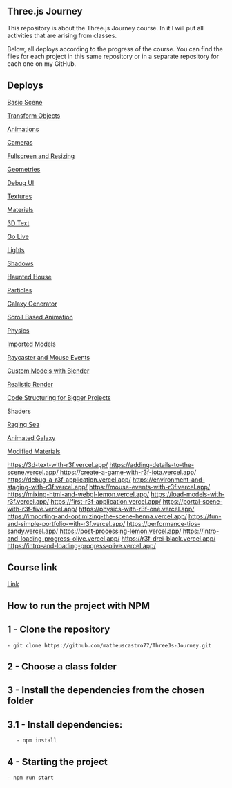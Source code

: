 ## Three.js Journey 

<p> This repository is about the Three.js Journey course.
In it I will put all activities that are arising from classes. </p>

<p>Below, all deploys according to the progress of the course.
You can find the files for each project in this same repository or in a separate repository for each one on my GitHub. <p>

## Deploys

[Basic Scene](https://basic-scene-ten.vercel.app/)

[Transform Objects](https://transform-objects.vercel.app/)

[Animations](https://animations-pearl.vercel.app/)

[Cameras](https://cameras-beta.vercel.app/)

[Fullscreen and Resizing](https://fullscreen-and-resizing.vercel.app/)

[Geometries](https://geometries.vercel.app/)

[Debug UI](https://raycaster-and-mouse-events-5puo.vercel.app/)

[Textures](https://textures-hsvamtu78-matheuscastro77.vercel.app/)

[Materials](https://materials-lake.vercel.app/)

[3D Text](https://3d-text-jzv6.vercel.app/)

[Go Live](https://go-live-tan.vercel.app/)

[Lights](https://lights-one.vercel.app/)

[Shadows](https://shadows-nine.vercel.app/)

[Haunted House](https://haunted-house-ochre.vercel.app/)

[Particles](https://particles-delta.vercel.app/)

[Galaxy Generator](https://galaxy-generator-kohl.vercel.app/)

[Scroll Based Animation](https://scroll-based-animation-self.vercel.app/)

[Physics](https://physics-gray.vercel.app/)

[Imported Models](https://imported-models-ten.vercel.app/)

[Raycaster and Mouse Events](https://raycaster-and-mouse-events.vercel.app/)

[Custom Models with Blender](https://custom-models-with-blender.vercel.app/)

[Realistic Render](https://realistic-render-drab.vercel.app/)

[Code Structuring for Bigger Projects](https://code-structuring-for-bigger-projects-one.vercel.app/)

[Shaders](https://particle-systems-three-qbmc.vercel.app/)

[Raging Sea](https://raging-sea-three.vercel.app/)

[Animated Galaxy](https://animated-galaxy-murex.vercel.app/)

[Modified Materials](https://modified-materials-nine.vercel.app/)



https://3d-text-with-r3f.vercel.app/
https://adding-details-to-the-scene.vercel.app/
https://create-a-game-with-r3f-iota.vercel.app/
https://debug-a-r3f-application.vercel.app/
https://environment-and-staging-with-r3f.vercel.app/
https://mouse-events-with-r3f.vercel.app/
https://mixing-html-and-webgl-lemon.vercel.app/
https://load-models-with-r3f.vercel.app/
https://first-r3f-application.vercel.app/
https://portal-scene-with-r3f-five.vercel.app/
https://physics-with-r3f-one.vercel.app/
https://importing-and-optimizing-the-scene-henna.vercel.app/
https://fun-and-simple-portfolio-with-r3f.vercel.app/
https://performance-tips-sandy.vercel.app/
https://post-processing-lemon.vercel.app/
https://intro-and-loading-progress-olive.vercel.app/
https://r3f-drei-black.vercel.app/
https://intro-and-loading-progress-olive.vercel.app/

## Course link
[Link](https://threejs-journey.com/#)

## How to run the project with NPM

## 1 - Clone the repository
	- git clone https://github.com/matheuscastro77/ThreeJs-Journey.git
  
## 2 - Choose a class folder

## 3 - Install the dependencies from the chosen folder

## 3.1 - Install dependencies:
       - npm install
      
## 4 - Starting the project
	- npm run start
